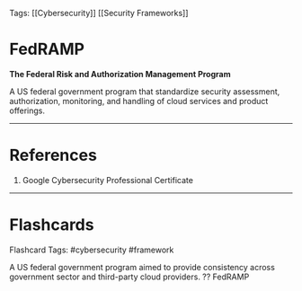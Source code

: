 Tags: [[Cybersecurity]] [[Security Frameworks]]
# FedRAMP

**The Federal Risk and Authorization Management Program**

A US federal government program that standardize security assessment, authorization, monitoring, and handling of cloud services and product offerings.

---
# References

1. Google Cybersecurity Professional Certificate

---
# Flashcards

Flashcard Tags: #cybersecurity #framework 

A US federal government program aimed to provide consistency across government sector and third-party cloud providers.
??
FedRAMP
<!--SR:!2024-05-05,6,228!2024-05-10,8,230-->